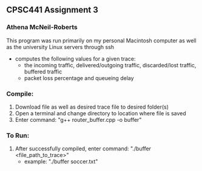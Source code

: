 
## CPSC441 Assignment 3
### Athena McNeil-Roberts

This program was run primarily on my personal Macintosh computer as well as the university 
Linux servers through ssh

- computes the following values for a given trace:
    - the incoming traffic, delivered/outgoing traffic, discarded/lost traffic, buffered traffic
    - packet loss percentage and queueing delay 

### Compile:
1. Download file as well as desired trace file to desired folder(s) 
2. Open a terminal and change directory to location where file is saved
3. Enter command:   "g++ router_buffer.cpp -o buffer"

### To Run:
1. After successfully compiled, enter command: "./buffer <file_path_to_trace>"
    - example: "./buffer soccer.txt"
